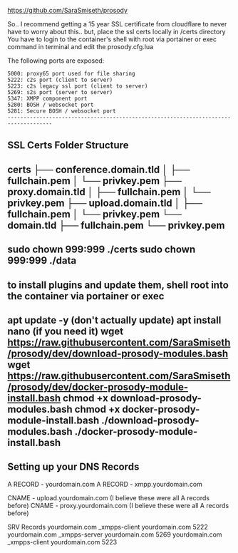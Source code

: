 https://github.com/SaraSmiseth/prosody

So.. I recommend getting a 15 year SSL certificate from cloudflare to never have to worry about this.. but, place the ssl certs locally in /certs directory
You have to login to the container's shell with root via portainer or exec command in terminal and edit the prosody.cfg.lua

The following ports are exposed:

    5000: proxy65 port used for file sharing
    5222: c2s port (client to server)
    5223: c2s legacy ssl port (client to server)
    5269: s2s port (server to server)
    5347: XMPP component port
    5280: BOSH / websocket port
    5281: Secure BOSH / websocket port
    ------------------------------------------------------------------------------------
SSL Certs Folder Structure
------------------------------------------------------------------------------------
certs
├── conference.domain.tld
│   ├── fullchain.pem
│   └── privkey.pem
├── proxy.domain.tld
│   ├── fullchain.pem
│   └── privkey.pem
├── upload.domain.tld
│   ├── fullchain.pem
│   └── privkey.pem
└── domain.tld
    ├── fullchain.pem
    └── privkey.pem
------------------------------------------------------------------------------------
sudo chown 999:999 ./certs
sudo chown 999:999 ./data
------------------------------------------------------------------------------------
to install plugins and update them, shell root into the container via portainer or exec
------------------------------------------------------------------------------------
apt update -y (don't actually update)
apt install nano (if you need it)
wget https://raw.githubusercontent.com/SaraSmiseth/prosody/dev/download-prosody-modules.bash
wget https://raw.githubusercontent.com/SaraSmiseth/prosody/dev/docker-prosody-module-install.bash
chmod +x download-prosody-modules.bash
chmod +x docker-prosody-module-install.bash
./download-prosody-modules.bash
./docker-prosody-module-install.bash
------------------------------------------------------------------------------------
Setting up your DNS Records
-----------------------------------------------------------------------------------
A RECORD - yourdomain.com
A RECORD - xmpp.yourdomain.com

CNAME - upload.yourdomain.com (I believe these were all A records before)
CNAME - proxy.yourdomain.com (I believe these were all A records before)

SRV Records
yourdomain.com _xmpps-client yourdomain.com 5222
yourdomain.com _xmpps-server yourdomain.com 5269
yourdomain.com _xmpps-client yourdomain.com 5223
    
